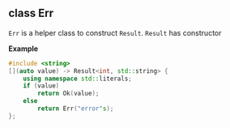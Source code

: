## class Err

`Err` is a helper class to construct `Result`.
`Result` has constructor 

**Example**

```cpp
#include <string>
[](auto value) -> Result<int, std::string> {
    using namespace std::literals;
    if (value)
        return Ok(value);
    else
        return Err("error"s);
};
```